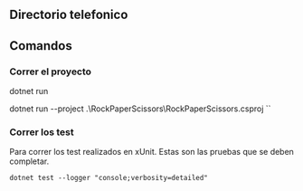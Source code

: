 ## Directorio telefonico

## Comandos

### Correr el proyecto

dotnet run

dotnet run --project .\RockPaperScissors\RockPaperScissors.csproj
``

### Correr los test

Para correr los test realizados en xUnit.
Estas son las pruebas que se deben completar.

``
dotnet test --logger "console;verbosity=detailed"
``